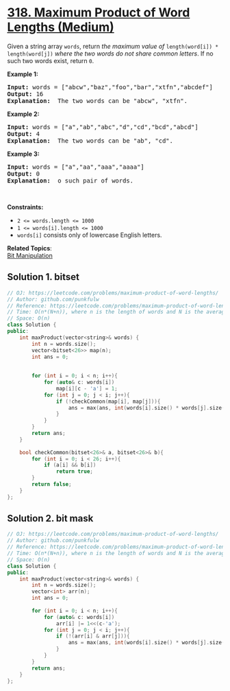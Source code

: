 # [318. Maximum Product of Word Lengths (Medium)](https://leetcode.com/problems/maximum-product-of-word-lengths/)

<p>Given a string array <code>words</code>, return <em>the maximum value of </em><code>length(word[i]) * length(word[j])</code><em> where the two words do not share common letters</em>. 
  If no such two words exist, return <code>0</code>.</p>
  
<p><strong>Example 1:</strong></p>
<pre>
<strong>Input:</strong> words = ["abcw","baz","foo","bar","xtfn","abcdef"]
<strong>Output:</strong> 16
<strong>Explanation: </strong> The two words can be "abcw", "xtfn".
</pre>

<p><strong>Example 2:</strong></p>
<pre>
<strong>Input:</strong> words = ["a","ab","abc","d","cd","bcd","abcd"]
<strong>Output:</strong> 4
<strong>Explanation: </strong> The two words can be "ab", "cd".
</pre>

<p><strong>Example 3:</strong></p>
<pre>
<strong>Input:</strong> words = ["a","aa","aaa","aaaa"]
<strong>Output:</strong> 0
<strong>Explanation: </strong> o such pair of words.
</pre>

<p>&nbsp;</p>
<p><strong>Constraints:</strong></p>

<ul>
  <li><code>2 &lt;= words.length &lt;= 1000</code></li>
  <li><code>1 &lt;= words[i].length &lt;= 1000</code></li>
  <li><code>words[i]</code> consists only of lowercase English letters.</li>
</ul>



**Related Topics**:  
[Bit Manipulation](https://leetcode.com/tag/bit-manipulation/)

## Solution 1. bitset


```cpp
// OJ: https://leetcode.com/problems/maximum-product-of-word-lengths/
// Author: github.com/punkfulw
// Reference: https://leetcode.com/problems/maximum-product-of-word-lengths/discuss/1233648/Short-and-Easy-Solution-w-Explanation-or-C%2B%2B-using-Bitset-and-Bit-masking-or-Beats-100
// Time: O(n*(N+n)), where n is the length of words and N is the average length of words
// Space: O(n)
class Solution {
public:
    int maxProduct(vector<string>& words) {
        int n = words.size();
        vector<bitset<26>> map(n);
        int ans = 0;
        
        
        for (int i = 0; i < n; i++){
            for (auto& c: words[i])
                map[i][c - 'a'] = 1;
            for (int j = 0; j < i; j++){
                if (!checkCommon(map[i], map[j])){
                    ans = max(ans, int(words[i].size() * words[j].size()));
                }
            }
        }
        return ans;
    }
    
    bool checkCommon(bitset<26>& a, bitset<26>& b){
        for (int i = 0; i < 26; i++){
            if (a[i] && b[i])
                return true;
        }
        return false;
    }
};
```

## Solution 2. bit mask

```cpp
// OJ: https://leetcode.com/problems/maximum-product-of-word-lengths/
// Author: github.com/punkfulw
// Reference: https://leetcode.com/problems/maximum-product-of-word-lengths/discuss/1233648/Short-and-Easy-Solution-w-Explanation-or-C%2B%2B-using-Bitset-and-Bit-masking-or-Beats-100
// Time: O(n*(N+n)), where n is the length of words and N is the average length of words
// Space: O(n)
class Solution {
public:
    int maxProduct(vector<string>& words) {
        int n = words.size();
        vector<int> arr(n);
        int ans = 0;
        
        for (int i = 0; i < n; i++){
            for (auto& c: words[i])
                arr[i] |= 1<<(c-'a');
            for (int j = 0; j < i; j++){
                if (!(arr[i] & arr[j])){
                    ans = max(ans, int(words[i].size() * words[j].size()));                    
                }
            }
        }
        return ans;
    }
};


```
